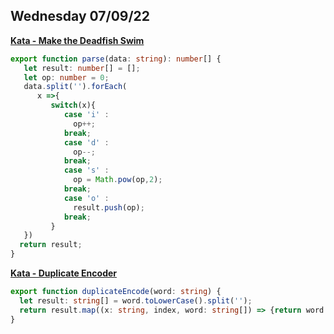 ## Wednesday 07/09/22

[**Kata - Make the Deadfish Swim**](https://www.codewars.com/kata/51e0007c1f9378fa810002a9/train/typescript)
```typescript
export function parse(data: string): number[] {
   let result: number[] = [];
   let op: number = 0;
   data.split('').forEach(
      x =>{
         switch(x){
            case 'i' :
              op++;
            break;
            case 'd' :
              op--;
            break;
            case 's' :
              op = Math.pow(op,2);
            break;
            case 'o' :
              result.push(op);
            break;
         }
   })
  return result;
}
```

[**Kata - Duplicate Encoder**](https://www.codewars.com/kata/54b42f9314d9229fd6000d9c/train/typescript)
```typescript
export function duplicateEncode(word: string) {
  let result: string[] = word.toLowerCase().split('');
  return result.map((x: string, index, word: string[]) => {return word.indexOf(x) === word.lastIndexOf(x) ? '(': ')';}).join('');
}
```
